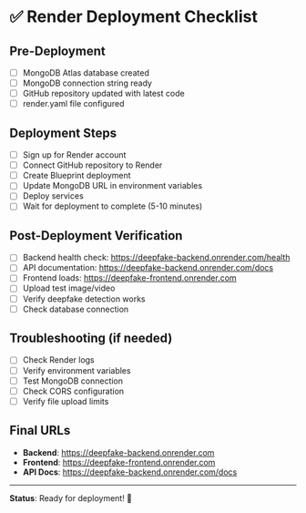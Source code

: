 # ✅ Render Deployment Checklist

## Pre-Deployment
- [ ] MongoDB Atlas database created
- [ ] MongoDB connection string ready
- [ ] GitHub repository updated with latest code
- [ ] render.yaml file configured

## Deployment Steps
- [ ] Sign up for Render account
- [ ] Connect GitHub repository to Render
- [ ] Create Blueprint deployment
- [ ] Update MongoDB URL in environment variables
- [ ] Deploy services
- [ ] Wait for deployment to complete (5-10 minutes)

## Post-Deployment Verification
- [ ] Backend health check: https://deepfake-backend.onrender.com/health
- [ ] API documentation: https://deepfake-backend.onrender.com/docs
- [ ] Frontend loads: https://deepfake-frontend.onrender.com
- [ ] Upload test image/video
- [ ] Verify deepfake detection works
- [ ] Check database connection

## Troubleshooting (if needed)
- [ ] Check Render logs
- [ ] Verify environment variables
- [ ] Test MongoDB connection
- [ ] Check CORS configuration
- [ ] Verify file upload limits

## Final URLs
- **Backend**: https://deepfake-backend.onrender.com
- **Frontend**: https://deepfake-frontend.onrender.com
- **API Docs**: https://deepfake-backend.onrender.com/docs

---
**Status**: Ready for deployment! 🚀 